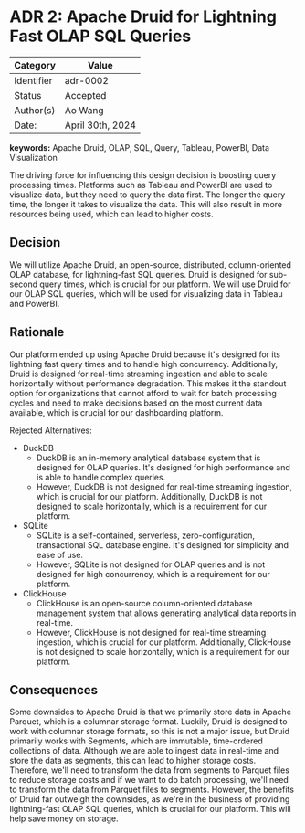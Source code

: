 # ADR 2: Apache Druid for Lightning Fast OLAP SQL Queries

| Category   | Value            |
| ---------- | ---------------- |
| Identifier | adr-0002         |
| Status     | Accepted         |
| Author(s)  | Ao Wang          |
| Date:      | April 30th, 2024 |

**keywords:** Apache Druid, OLAP, SQL, Query, Tableau, PowerBI, Data Visualization

The driving force for influencing this design decision is boosting query processing times. Platforms such as Tableau and PowerBI are used to visualize data, but they need to query the data first. The longer the query time, the longer it takes to visualize the data. This will also result in more resources being used, which can lead to higher costs.

## Decision

We will utilize Apache Druid, an open-source, distributed, column-oriented OLAP database, for lightning-fast SQL queries. Druid is designed for sub-second query times, which is crucial for our platform. We will use Druid for our OLAP SQL queries, which will be used for visualizing data in Tableau and PowerBI.

## Rationale

Our platform ended up using Apache Druid because it's designed for its lightning fast query times and to handle high concurrency. Additionally, Druid is designed for real-time streaming ingestion and able to scale horizontally without performance degradation. This makes it the standout option for organizations that cannot afford to wait for batch processing cycles and need to make decisions based on the most current data available, which is crucial for our dashboarding platform.

Rejected Alternatives:

- DuckDB
  - DuckDB is an in-memory analytical database system that is designed for OLAP queries. It's designed for high performance and is able to handle complex queries.
  - However, DuckDB is not designed for real-time streaming ingestion, which is crucial for our platform. Additionally, DuckDB is not designed to scale horizontally, which is a requirement for our platform.
- SQLite
  - SQLite is a self-contained, serverless, zero-configuration, transactional SQL database engine. It's designed for simplicity and ease of use.
  - However, SQLite is not designed for OLAP queries and is not designed for high concurrency, which is a requirement for our platform.
- ClickHouse
  - ClickHouse is an open-source column-oriented database management system that allows generating analytical data reports in real-time.
  - However, ClickHouse is not designed for real-time streaming ingestion, which is crucial for our platform. Additionally, ClickHouse is not designed to scale horizontally, which is a requirement for our platform.

## Consequences

Some downsides to Apache Druid is that we primarily store data in Apache Parquet, which is a columnar storage format. Luckily, Druid is designed to work with columnar storage formats, so this is not a major issue, but Druid primarily works with Segments, which are immutable, time-ordered collections of data. Although we are able to ingest data in real-time and store the data as segments, this can lead to higher storage costs. Therefore, we'll need to transform the data from segments to Parquet files to reduce storage costs and if we want to do batch processing, we'll need to transform the data from Parquet files to segments. However, the benefits of Druid far outweigh the downsides, as we're in the business of providing lightning-fast OLAP SQL queries, which is crucial for our platform. This will help save money on storage.
